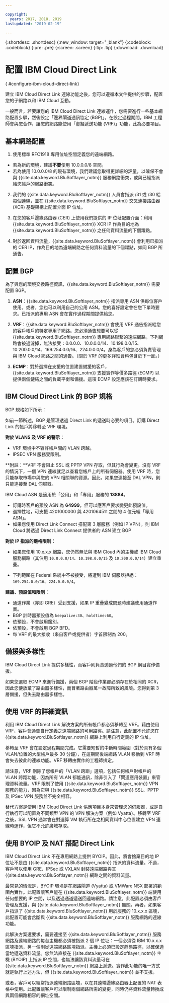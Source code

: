 ```yaml
---

copyright:
  years: 2017, 2018, 2019
lastupdated: "2019-02-19"

---
```


{:shortdesc: .shortdesc}
{:new_window: target="_blank"}
{:codeblock: .codeblock}
{:pre: .pre}
{:screen: .screen}
{:tip: .tip}
{:download: .download}

# 配置 IBM Cloud Direct Link
{ #configure-ibm-cloud-direct-link}

建立 IBM Cloud Direct Link 連線功能之後，您可以遵循本文件提供的步驟，配置您的子網路以和 IBM Cloud 互動。

一般而言，若要讓您的 IBM Cloud Direct Link 連線運作，您需要進行一些基本網路配置步驟，然後設定「邊界閘道通訊協定 (BGP)」。在設定過程期間，IBM 工程師會與您合作，讓您的網路能使用「虛擬遞送功能 (VRF)」功能，此為必要項目。

## 基本網路配置

1. 使用標準 RFC1918 專用位址空間定義您的遠端網路。 
 * 若為新的環境，建議**不要**使用 10.0.0.0/8 空間。 
 * 若為使用 10.0.0.0/8 的現有環境，我們建議您取得更詳細的評量，以確保不會與 {{site.data.keyword.BluSoftlayer_notm}} 服務網路衝突，或與已經指派給您帳戶的網路衝突。

2. 我們的 {{site.data.keyword.BluSoftlayer_notm}} 人員會指派 /31 或 /30 給每個連線，並在 {{site.data.keyword.BluSoftlayer_notm}} 交叉連接路由器 (XCR) 基礎架構上配置介面 IP 位址。  

3. 在您的客戶邊緣路由器 (CER) 上使用我們提供的 IP 位址配置介面：利用 {{site.data.keyword.BluSoftlayer_notm}} XCR IP 作為目的地為 {{site.data.keyword.BluSoftlayer_notm}} 之任何資料流量的下個躍點。 

4. 對於返回資料流量，{{site.data.keyword.BluSoftlayer_notm}} 會利用已指派的 CER IP，作為目的地為遠端網路之任何資料流量的下個躍點，如同 BGP 所通告。

## 配置 BGP

為了與您的環境交換路徑資訊，{{site.data.keyword.BluSoftlayer_notm}} 需要配置 BGP。  

1. **ASN**：{{site.data.keyword.BluSoftlayer_notm}} 指派專用 ASN 供每位客戶使用。或者，您也可以利用自己的公用 ASN。您的喜好設定會在您下單時要求。已指派的專用 ASN 會在實作過程期間提供給您。

2. **VRF**：{{site.data.keyword.BluSoftlayer_notm}} 會使用 VRF 通告指派給您的客戶帳戶的特定專用子網路。您必須通告想要可以從 {{site.data.keyword.BluSoftlayer_notm}} 專用網路聯繫的遠端網路。下列網路會被過濾掉，無法接受：0.0.0.0、10.0.0.0/14、10.198.0.0/15、10.200.0.0/14、169.254.0.0/16、224.0.0.0/4。身為客戶的您必須負責管理與 IBM Cloud 網路之間的通告。（關於 VRF 的更多詳細資料包含於下一節。）

3. **ECMP**：對於選擇在支援的位置建置備援的客戶，{{site.data.keyword.BluSoftlayer_notm}} 支援實作等價多路徑 (ECMP) 以提供兩個鏈結之間的負載平衡和備援。這項 ECMP 設定應該在訂購時要求。

## IBM Cloud Direct Link 的 BGP 規格 

BGP 規格如下所示：

如前一節所述，BGP 是管理透過 Direct Link 的遞送時必要的項目。訂購 Direct Link 的帳戶將移轉至 VRF 環境。

**對於 VLANS 及 VRF 的警示：**
 * VRF 環境中不容許帳戶間的 VLAN 跨越。 
 * IPSEC VPN 服務受限制。 
 
**附註：**VRF 不會阻止 SSL 或 PPTP VPN 存取，但其行為會變更。沒有 VRF 的情況下，一個 VPN 連線就足以查看您帳戶上的所有伺服器。使用 VRF 時，您只能存取市場中與您的 VPN 相關聯的資源。因此，如果您連接至 DAL VPN，則只能連接至 DAL 伺服器。

IBM Cloud ASN 是適用於「公用」和「專用」服務的 **13884**。 
 * 訂購時客戶的預設 ASN 為 **64999**，但可以應客戶要求變更此預設值。 
 * 選擇性地，可支援 4201000000 與 4201064511 之間的 4 位元組「專用 ASN」。
 * 如果您使用 Direct Link Connect 搭配第 3 層服務（例如 IP VPN），則 IBM Cloud 將透過 Direct Link Connect 提供者的 ASN 建立 BGP
   
**對於 IP 指派的嚴格限制：**
 * 如果您使用 10.x.x.x 網路，您仍然無法與 IBM Cloud 內的主機或 IBM Cloud 服務網路（其佔用 `10.0.0.0/14`、`10.198.0.0/15` 及 `10.200.0.0/14`）建立重疊。  

 * 下列範圍在 Federal 系統中不被接受，將遭到 IBM 伺服器拒絕：`169.254.0.0/16`、`224.0.0.0/4`。

**建議、預設值和限制：**

 * 通道作業（亦即 GRE）受到支援，如果 IP 重疊變成問題時建議使用通道作業。
 * BGP 計時器預設值為 `keepalive:30`、`holdtime:60`。
 * 依預設，不會啟用鑑別。
 * 依預設，不會啟用 BGP BFD。
 * 每 VRF 的最大接收（來自客戶或提供者）字首限制為 200。

## 備援與多樣性

IBM Cloud Direct Link 提供多樣性，而客戶則負責透過他們的 BGP 綱目實作備援。

如果您選取 ECMP 來進行備援，兩個 BGP 階段作業都必須存在於相同的 XCR，因此您便放棄了路由器多樣性，而冒著路由器萬一故障所致的風險。您得到第 3 層備援，但失去路由器多樣性。

## 使用 VRF 的詳細資訊

利用 IBM Cloud Direct Link 解決方案的所有帳戶都必須移轉至 VRF。藉由使用 VRF，客戶會通告自行定義之遠端網路的可用路徑。請注意，此配置不允許您在 {{site.data.keyword.BluSoftlayer_notm}} 網路上利用自行定義的 IP 位址。

移轉至 VRF 會在設定過程期間完成。它需要短暫的中斷時間範圍（對於具有多個 VLAN/位置的大型帳戶最多 30 分鐘），在這期間後端網路 VLAN 移動到 VRF 時會失去彼此的連線功能。VRF 移轉由實作的工程師排定。

請注意，VRF 刪除了您帳戶的「VLAN 跨距」選項，包括任何帳戶對帳戶的 VLAN 跨距功能，因為所有 VLAN 都能通訊，除非引入了「閘道應用裝置」來管理資料流量。VRF 限制了使用 {{site.data.keyword.BluSoftlayer_notm}} VPN 服務的能力，因為它與 {{site.data.keyword.BluSoftlayer_notm}} SSL、PPTP 及 IPSec VPN 服務並不完全相容。   

替代方案是使用 IBM Cloud Direct Link 供應項目本身來管理您的伺服器，或是自行執行可以配置為不同類型 VPN 的 VPN 解決方案（例如 Vyatta）。移轉至 VRF 之後，SSL VPN 通常會在對運算 VM 執行所在之相同資料中心位置建立 VPN 連線時運作，但它不允許廣域存取。

## 使用 BYOIP 及 NAT 搭配 Direct Link
IBM Cloud Direct Link 不在專用網路上提供 BYOIP。因此，將會捨棄目的地 IP 位址不是由 {{site.data.keyword.BluSoftlayer_notm}} 指派的資料流量。不過，客戶可以使用 GRE、IPSec 或 VXLAN 封裝遠端網路與其 {{site.data.keyword.BluSoftlayer_notm}} 網路之間的資料流量。  

最常見的情況是，BYOIP 環境是在網路閘道 (Vyatta) 或 VMWare NSX 部署的範圍內實作。此配置讓客戶能在 {{site.data.keyword.BluSoftlayer_notm}} 端使用任何想要的 IP 空間，以及透過通道遞送回遠端網路。請注意，此配置必須由客戶管理及支援，與 {{site.data.keyword.BluSoftlayer_notm}} 無關。再者，如果客戶指派了 {{site.data.keyword.BluSoftlayer_notm}} 用於服務的 10.x.x.x 區塊，此配置可能會岔斷與 {{site.data.keyword.BluSoftlayer_notm}} 服務網路的連線功能。 

此解決方案還要求，需要連接至 {{site.data.keyword.BluSoftlayer_notm}} 服務網路及遠端網路的每台主機都必須被指派 2 個 IP 位址：一個必須從 IBM 10.x.x.x 區塊指派，另一個則從遠端網路區塊指派。主機上必須已設定靜態路徑，以確保適當地遞送資料流量。您無法直接在 {{site.data.keyword.BluSoftlayer_notm}} 主機 (BYOIP) 上指派 IP 空間，也無法讓該資料流量可在 {{site.data.keyword.BluSoftlayer_notm}} 網路上遞送。實作此功能的唯一方式就是執行上述方法，但 {{site.data.keyword.BluSoftlayer_notm}} 並不支援。

或者，客戶可以經常指派遠端網路區塊，以在其遠端邊緣路由器上配置的 NAT 表格中使用。此配置讓客戶可以限制兩個網路所需的變更，同時仍將資料流量轉換成與兩個網路相容的網址空間。


